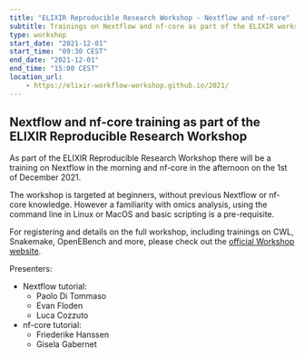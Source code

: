 ```yaml
---
title: "ELIXIR Reproducible Research Workshop - Nextflow and nf-core"
subtitle: Trainings on Nextflow and nf-core as part of the ELIXIR workshop
type: workshop
start_date: "2021-12-01"
start_time: "09:30 CEST"
end_date: "2021-12-01"
end_time: "15:00 CEST"
location_url:
    - https://elixir-workflow-workshop.github.io/2021/
---
```


## Nextflow and nf-core training as part of the ELIXIR Reproducible Research Workshop

As part of the ELIXIR Reproducible Research Workshop there will be a training on Nextflow in the morning and nf-core in the afternoon on the 1st of December 2021.

The workshop is targeted at beginners, without previous Nextflow or nf-core knowledge. However a familiarity with omics analysis, using the command line in Linux or MacOS and basic scripting is a pre-requisite.

For registering and details on the full workshop, including trainings on CWL, Snakemake, OpenEBench and more, please check out the [official Workshop website](https://elixir-workflow-workshop.github.io/2021/).

Presenters:

* Nextflow tutorial:
  * Paolo Di Tommaso
  * Evan Floden
  * Luca Cozzuto
* nf-core tutorial:
  * Friederike Hanssen
  * Gisela Gabernet
